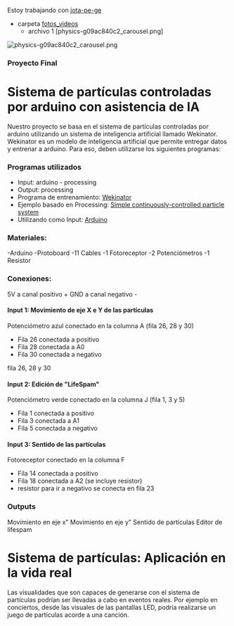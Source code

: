 Estoy trabajando con [jota-pe-ge](https://gibhub.com/jota-pe-ge)

* carpeta [fotos_videos](fotos_videos)
  * archivo 1 [physics-g09ac840c2_carousel.png]

![physics-g09ac840c2_carousel.png](physics-g09ac840c2_carousel.png)

### Proyecto Final
# Sistema de partículas controladas por arduino con asistencia de IA
Nuestro proyecto se basa en el sistema de partículas controladas por arduino utilizando un sistema de inteligencia artificial llamado Wekinator.
Wekinator es un modelo de inteligencia artificial que permite entregar datos y entrenar a arduino. Para eso, deben utilizarse los siguientes programas:



### Programas utilizados
* Input: arduino - processing
* Output: processing
* Programa de entrenamiento: [Wekinator](http://www.wekinator.org/)
* Ejemplo basado en Processing: [Simple continuously-controlled particle system](http://www.wekinator.org/examples/#Processing_animation_audio)
* Utilizando como Input: [Arduino](http://www.wekinator.org/examples/#Arduino)

### Materiales:

-Arduino
-Protoboard
-11 Cables
-1 Fotoreceptor
-2 Potenciómetros
-1 Resistor






### Conexiones:
5V a canal positivo +
GND a canal negativo -


#### Input 1: Movimiento de eje X e Y de las partículas
Potenciómetro azul conectado en la columna A (fila 26, 28 y 30)
* Fila 26 conectada a positivo
* Fila 28 conectada a A0
* Fila 30 conectada a negativo

fila 26, 28 y 30



#### Input 2: Edición de "LifeSpam"
Potenciómetro verde conectado en la columna J (fila 1, 3 y 5)
* Fila 1 conectada a positivo 
* Fila 3 conectada a A1
* Fila 5 conectada a negativo 



#### Input 3: Sentido de las partículas
Fotoreceptor conectado en la columna F 
* Fila 14 conectada a positivo 
* Fila 18 conectada a A2 (se incluye resistor)
* resistor para ir a negativo se conecta en fila 23


### Outputs
Movimiento en eje x" 
Movimiento en eje y"
Sentido de partículas
Editor de lifespam


# Sistema de partículas: Aplicación en la vida real
Las visualidades que son capaces de generarse con el sistema de partículas podrían ser llevadas a cabo en eventos reales. Por ejemplo en conciertos, desde las visuales de las pantallas LED, podría realizarse un juego de partículas acorde a una canción.





